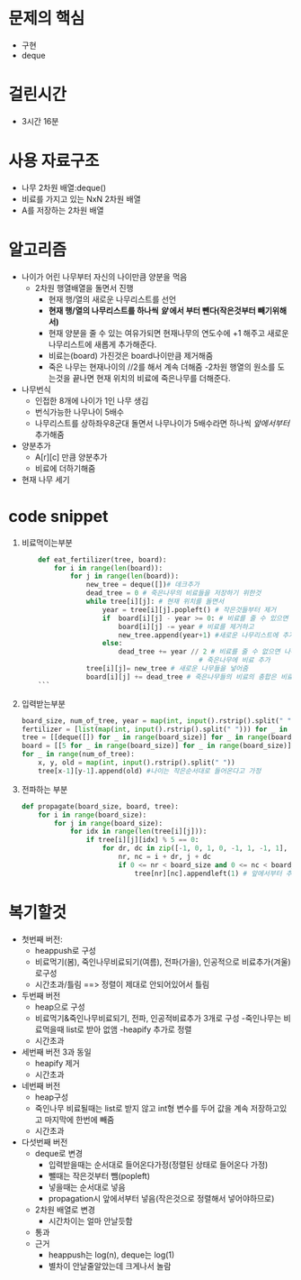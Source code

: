 # 문제의 핵심
- 구현
- deque

# 걸린시간
- 3시간 16분
# 사용 자료구조
- 나무 2차원 배열:deque()
- 비료를 가지고 있는 NxN 2차원 배열
- A를 저장하는 2차원 배열

# 알고리즘
- 나이가 어린 나무부터 자신의 나이만큼 양분을 먹음
    - 2차원 행열배열을 돌면서 진행
        - 현재 행/열의 새로운 나무리스트를 선언
        - **현재 행/열의 나무리스트를 하나씩 *앞* 에서 부터 뺀다(작은것부터 빼기위해서)**
        - 현재 양분을 줄 수 있는 여유가되면 현재나무의 연도수에 +1 해주고 새로운 나무리스트에 새롭게 추가해준다. 
        - 비료는(board) 가진것은 board나이만큼 제거해줌
        - 죽은 나무는 현재나이의 //2를 해서 계속 더해줌
    -2차원 행열의 원소를 도는것을 끝나면 현재 위치의 비료에 죽은나무를 더해준다.
- 나무번식
    - 인접한 8개에 나이가 1인 나무 생김
    - 번식가능한 나무나이 5배수
    - 나무리스트를 상하좌우8군대 돌면서 나무나이가 5배수라면 하나씩 *앞에서부터*추가해줌
-  양분추가
    - A[r][c] 만큼 양분추가
    - 비료에 더하기해줌
- 현재 나무 세기

# code snippet
1. 비료먹이는부분
    ```python
        def eat_fertilizer(tree, board):
            for i in range(len(board)):
                for j in range(len(board)):
                    new_tree = deque([])# 데크추가
                    dead_tree = 0 # 죽은나무의 비료들을 저장하기 위한것
                    while tree[i][j]: # 현재 위치를 돌면서
                        year = tree[i][j].popleft() # 작은것들부터 제거
                        if  board[i][j] - year >= 0: # 비료를 줄 수 있으면
                            board[i][j] -= year # 비료를 제거하고
                            new_tree.append(year+1) #새로운 나무리스트에 추가해줌
                        else:
                            dead_tree += year // 2 # 비료를 줄 수 없으면 나무는 죽으므로
                                                # 죽은나무에 비료 추가
                    tree[i][j]= new_tree # 새로운 나무들을 넣어줌
                    board[i][j] += dead_tree # 죽은나무들의 비료의 총합은 비료에 추가해줌
        ```
2. 입력받는부분
    ```python
    board_size, num_of_tree, year = map(int, input().rstrip().split(" "))
    fertilizer = [list(map(int, input().rstrip().split(" "))) for _ in range(board_size)] # 비료 2차원배열
    tree = [[deque([]) for _ in range(board_size)] for _ in range(board_size)] # 트리는 2차원배열과 데크로 구성
    board = [[5 for _ in range(board_size)] for _ in range(board_size)] # 보드는 2차원배열의 5로초기화되기 구성
    for _ in range(num_of_tree):
        x, y, old = map(int, input().rstrip().split(" "))
        tree[x-1][y-1].append(old) #나이는 작은순서대로 들어온다고 가정
    ```
3. 전파하는 부분

    ```python
    def propagate(board_size, board, tree):
        for i in range(board_size):
            for j in range(board_size):
                for idx in range(len(tree[i][j])):
                    if tree[i][j][idx] % 5 == 0:
                        for dr, dc in zip([-1, 0, 1, 0, -1, 1, -1, 1], [0, -1, 0, 1, 1, -1, -1, 1]):
                            nr, nc = i + dr, j + dc
                            if 0 <= nr < board_size and 0 <= nc < board_size:
                                tree[nr][nc].appendleft(1) # 앞에서부터 추가
    ```
# 복기할것
- 첫번째 버전: 
    - heappush로 구성
    - 비료먹기(봄), 죽인나무비료되기(여름), 전파(가을), 인공적으로 비료추가(겨울)로구성
    - 시간초과/틀림 ==> 정렬이 제대로 안되어있어서 틀림
- 두번째 버전
    - heap으로 구성
    - 비료먹기&죽인나무비료되기, 전파, 인공적비료추가 3개로 구성
        -죽인나무는 비료먹을때 list로 받아 없앰
        -heapify 추가로 정렬
    - 시간초과
- 세번째 버전 3과 동일
    - heapify 제거
    - 시간초과
- 네번째 버전
    - heap구성
    - 죽인나무 비료될때는 list로 받지 않고 int형 변수를 두어 값을 계속 저장하고있고 마지막에 한번에 빼줌
    - 시간초과
- 다섯번째 버전
    - deque로 변경
        - 입력받을때는 순서대로 들어온다가정(정렬된 상태로 들어온다 가정)
        - 뺄때는 작은것부터 뺌(popleft)
        - 넣을때는 순서대로 넣음
        - propagation시 앞에서부터 넣음(작은것으로 정렬해서 넣어야하므로)
    - 2차원 배열로 변경
        - 시간차이는 얼마 안날듯함
    - 통과
    - 근거
        - heappush는 log(n), deque는 log(1)
        - 별차이 안날줄알았는데 크게나서 놀람

